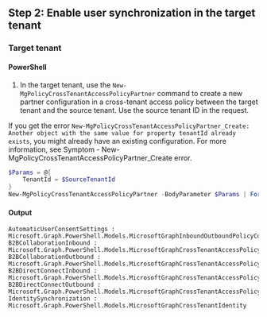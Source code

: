 ## Step 2: Enable user synchronization in the target tenant

### Target tenant

#### PowerShell

1. In the target tenant, use the `New-MgPolicyCrossTenantAccessPolicyPartner` command to create a new partner configuration in a cross-tenant access policy between the target tenant and the source tenant. Use the source tenant ID in the request.

If you get the error `New-MgPolicyCrossTenantAccessPolicyPartner_Create: Another object with the same value for property tenantId already exists`, you might already have an existing configuration. For more information, see Symptom - New-MgPolicyCrossTenantAccessPolicyPartner_Create error.

```powershell
$Params = @{
    TenantId = $SourceTenantId
}
New-MgPolicyCrossTenantAccessPolicyPartner -BodyParameter $Params | Format-List
```

#### Output

```
AutomaticUserConsentSettings :
Microsoft.Graph.PowerShell.Models.MicrosoftGraphInboundOutboundPolicyConfiguration
B2BCollaborationInbound :
Microsoft.Graph.PowerShell.Models.MicrosoftGraphCrossTenantAccessPolicyB2BSetting
B2BCollaborationOutbound :
Microsoft.Graph.PowerShell.Models.MicrosoftGraphCrossTenantAccessPolicyB2BSetting
B2BDirectConnectInbound :
Microsoft.Graph.PowerShell.Models.MicrosoftGraphCrossTenantAccessPolicyB2BSetting
B2BDirectConnectOutbound :
Microsoft.Graph.PowerShell.Models.MicrosoftGraphCrossTenantAccessPolicyB2BSetting
IdentitySynchronization :
Microsoft.Graph.PowerShell.Models.MicrosoftGraphCrossTenantIdentity
```